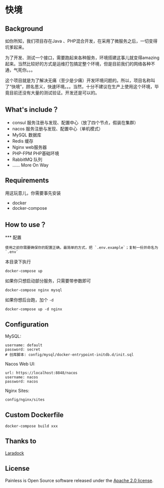 # 快境

## Background

如你所知，我们项目存在Java 、PHP混合开发，在采用了微服务之后，一切变得坑爹起来。

为了开发、测试一个接口，需要跑起来各种服务，环境搭建这事儿就变得amazing起来。当然比较好的方式是运维打包搞定整个环境，但是目前我们的网络各种不通，气死你。。。

这个项目就是为了解决无痛（至少是少痛）开发环境问题的。所以，项目名称叫了“快境”，顾名思义，快速环境。。。当然，十分不建议在生产上使用这个环境，毕竟目前还没有大量的测试验证。开发还是可以的。


## What's include？

- consul 服务注册与发现、配置中心（放了四个节点，假装在集群）
- nacos 服务注册与发现、配置中心（单机模式）
- MySQL 数据库
- Redis 缓存
- Nginx web服务器
- PHP-FPM PHP基础环境
- RabbitMQ 队列
- …… More On Way

## Requirements

用这玩意儿，你需要事先安装

- docker
- docker-compose


## How to use？

*** 配置

```
使用之前你需要确保你的配置正确，最简单的方式，把 `.env.example`；复制一份并命名为`.env`
```

本目录下执行

```
docker-compose up
```

如果你只想启动部分服务，只需要带参数即可

```
docker-compose nginx mysql
```

如果你想后台跑，加个 `-d`

```
docker-compose up -d nginx
```

## Configuration

MySQL:

```
username: default
password: secret
# 创库脚本: config/mysql/docker-entrypoint-initdb.d/init.sql
```

Nacos Web UI:

```
url: https://localhost:8848/nacos
username: nacos
password: nacos
```

Nginx Sites:

```
config/nginx/sites
```

## Custom Dockerfile

```
docker-compose build xxx
```

## Thanks to
[Laradock](https://github.com/laradock)


## License
Painless is Open Source software released under the [Apache 2.0 license](https://www.apache.org/licenses/LICENSE-2.0.html).

